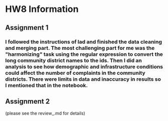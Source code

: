 # HW8 Information


## Assignment 1
### I followed the instructions of lad and finished the data cleaning and merging part. The most challenging part for me was the "harmonizing" task using the regular expression to convert the long community district names to the ids. Then I did an analysis to see how demographic and infrastructure conditions could affect the number of complaints in the community districts. There were limits in data and inaccuracy in results so I mentioned that in the notebook.


## Assignment 2
(please see the review_.md for details)



